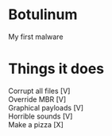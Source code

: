 # Botulinum
My first malware
# Things it does
Corrupt all files  [V] <br />
Override MBR       [V] <br />
Graphical payloads [V] <br />
Horrible sounds    [V] <br />
Make a pizza       [X] <br />
